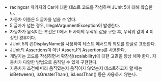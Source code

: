 - racingcar 패키지의 Car에 대한 테스트 코드를 작성하며 JUnit 5에 대해 학습한다.
- 자동차 이름은 5 글자를 넘을 수 없다.
- 5 글자가 넘는 경우, IllegalArgumentException이 발생한다.
- 자동차가 움직이는 조건은 0에서 9 사이의 무작위 값을 구한 후, 무작위 값이 4 이상인 경우이다.
- JUnit 5의 @DisplayName을 사용하여 테스트 메서드의 의도를 한글로 표현한다.
- JUnit의 Assertions이 아닌 AssertJ의 Assertions를 사용한다.
- 개발자는 코드를 작성하면서 확장성(scalability)에 대한 고민을 항상 해야 한다. 자동차가 다양한 방법으로 움직일 수 있게 구현한다.
- 자동차가 조건에 따라 움직였는지 움직이지 않았는지 테스트하고자 할 때는 isBetween(), isGreaterThan(), isLessThan() 등은 사용하지 않는다.
